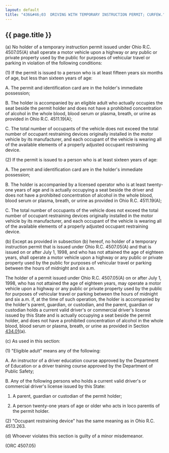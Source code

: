 ```yaml
---
layout: default
title: "436&#46;03  DRIVING WITH TEMPORARY INSTRUCTION PERMIT; CURFEW."
---
```


{{ page.title }}
----------------

(a) No holder of a temporary instruction permit issued under Ohio R.C. 4507.05(A) shall operate a motor vehicle upon a highway or any public or private property used by the public for purposes of vehicular travel or parking in violation of the following conditions:

(1) If the permit is issued to a person who is at least fifteen years six months of age, but less than sixteen years of age:

  A. The permit and identification card are in the holder's immediate possession;

  B. The holder is accompanied by an eligible adult who actually occupies the seat beside the permit holder and does not have a prohibited concentration of alcohol in the whole blood, blood serum or plasma, breath, or urine as provided in Ohio R.C. 4511.19(A);

  C. The total number of occupants of the vehicle does not exceed the total number of occupant restraining devices originally installed in the motor vehicle by its manufacturer, and each occupant of the vehicle is wearing all of the available elements of a properly adjusted occupant restraining device.

(2) If the permit is issued to a person who is at least sixteen years of age:

  A. The permit and identification card are in the holder's immediate possession;

  B. The holder is accompanied by a licensed operator who is at least twenty-one years of age and is actually occupying a seat beside the driver and does not have a prohibited concentration of alcohol in the whole blood, blood serum or plasma, breath, or urine as provided in Ohio R.C. 4511.19(A);

  C. The total number of occupants of the vehicle does not exceed the total number of occupant restraining devices originally installed in the motor vehicle by its manufacturer, and each occupant of the vehicle is wearing all of the available elements of a properly adjusted occupant restraining device.

(b) Except as provided in subsection (b) hereof, no holder of a temporary instruction permit that is issued under Ohio R.C. 4507.05(A) and that is issued on or after July 1, 1998, and who has not attained the age of eighteen years, shall operate a motor vehicle upon a highway or any public or private property used by the public for purposes of vehicular travel or parking between the hours of midnight and six a.m.

The holder of a permit issued under Ohio R.C. 4507.05(A) on or after July 1, 1998, who has not attained the age of eighteen years, may operate a motor vehicle upon a highway or any public or private property used by the public for purposes of vehicular travel or parking between the hours of midnight and six a.m. if, at the time of such operation, the holder is accompanied by the holder's parent, guardian, or custodian, and the parent, guardian or custodian holds a current valid driver's or commercial driver's license issued by this State and is actually occupying a seat beside the permit holder, and does not have a prohibited concentration of alcohol in the whole blood, blood serum or plasma, breath, or urine as provided in Section [434.01](209cd826.html)(a).

(c) As used in this section:

(1) "Eligible adult" means any of the following:

  A. An instructor of a driver education course approved by the Department of Education or a driver training course approved by the Department of Public Safety;

  B. Any of the following persons who holds a current valid driver's or commercial driver's license issued by this State:

   1. A parent, guardian or custodian of the permit holder;

   2. A person twenty-one years of age or older who acts in loco parentis of the permit holder.

(2) "Occupant restraining device" has the same meaning as in Ohio R.C. 4513.263. 

(d) Whoever violates this section is guilty of a minor misdemeanor.

(ORC 4507.05)